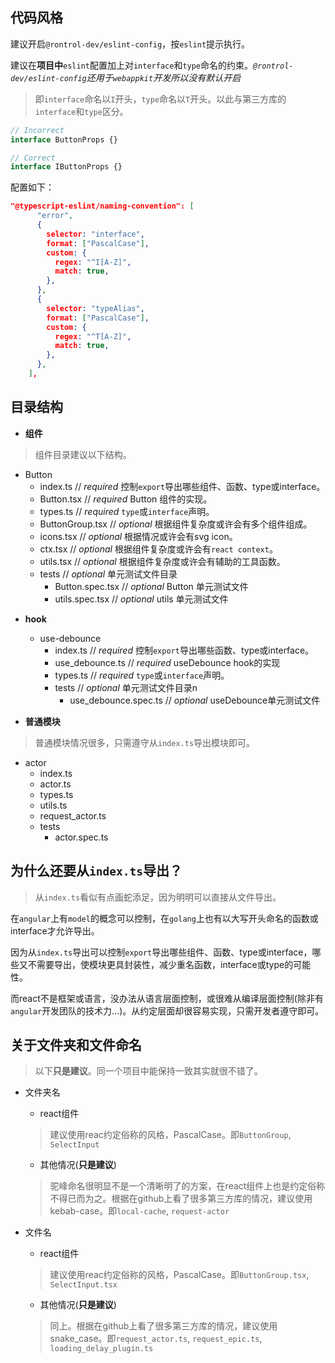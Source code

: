 ## 代码风格
建议开启`@rontrol-dev/eslint-config`，按`eslint`提示执行。

建议在**项目中**`eslint`配置加上对`interface`和`type`命名的约束。*`@rontrol-dev/eslint-config`还用于`webappkit`开发所以没有默认开启*
>即`interface`命名以`I`开头，`type`命名以`T`开头。以此与第三方库的`interface`和`type`区分。
```typescript
// Incorrect
interface ButtonProps {}

// Correct
interface IButtonProps {}
```

配置如下：
```json
"@typescript-eslint/naming-convention": [
      "error",
      {
        selector: "interface",
        format: ["PascalCase"],
        custom: {
          regex: "^I[A-Z]",
          match: true,
        },
      },
      {
        selector: "typeAlias",
        format: ["PascalCase"],
        custom: {
          regex: "^T[A-Z]",
          match: true,
        },
      },
    ],
```

## 目录结构

* **组件**
>组件目录建议以下结构。

  - Button
    - index.ts        // *required* 控制`export`导出哪些组件、函数、type或interface。
    - Button.tsx      // *required* Button 组件的实现。
    - types.ts        // *required* `type`或`interface`声明。
    - ButtonGroup.tsx // *optional* 根据组件复杂度或许会有多个组件组成。
    - icons.tsx       // *optional* 根据情况或许会有svg icon。
    - ctx.tsx         // *optional* 根据组件复杂度或许会有`react context`。
    - utils.tsx       // *optional* 根据组件复杂度或许会有辅助的工具函数。
    - tests           // *optional* 单元测试文件目录
      - Button.spec.tsx  // *optional* Button 单元测试文件
      - utils.spec.tsx   // *optional* utils 单元测试文件
      
* **hook**
  - use-debounce
    - index.ts        // *required* 控制`export`导出哪些函数、type或interface。
    - use_debounce.ts // *required* useDebounce hook的实现
    - types.ts        // *required* `type`或`interface`声明。
    - tests           // *optional* 单元测试文件目录n
      - use_debounce.spec.ts // *optional* useDebounce单元测试文件

* **普通模块**
>普通模块情况很多，只需遵守从`index.ts`导出模块即可。
   - actor
     - index.ts
     - actor.ts
     - types.ts
     - utils.ts
     - request_actor.ts
     - tests
       - actor.spec.ts

## 为什么还要从`index.ts`导出？
> 从`index.ts`看似有点画蛇添足，因为明明可以直接从文件导出。

在`angular`上有`model`的概念可以控制，在`golang`上也有以大写开头命名的函数或interface才允许导出。

因为从`index.ts`导出可以控制`export`导出哪些组件、函数、type或interface，哪些又不需要导出，使模块更具封装性，减少重名函数，interface或type的可能性。

而react不是框架或语言，没办法从语言层面控制，或很难从编译层面控制(除非有`angular`开发团队的技术力...)。从约定层面却很容易实现，只需开发者遵守即可。

## 关于文件夹和文件命名
>以下**只是建议**。同一个项目中能保持一致其实就很不错了。

* 文件夹名
  - react组件
  >建议使用reac约定俗称的风格，PascalCase。即`ButtonGroup`, `SelectInput`
  - 其他情况(**只是建议**)
  >驼峰命名很明显不是一个清晰明了的方案，在react组件上也是约定俗称不得已而为之。根据在github上看了很多第三方库的情况，建议使用kebab-case。即`local-cache`, `request-actor`

* 文件名
  - react组件
  >建议使用reac约定俗称的风格，PascalCase。即`ButtonGroup.tsx`, `SelectInput.tsx`
  - 其他情况(**只是建议**)
  >同上。根据在github上看了很多第三方库的情况，建议使用snake_case。即`request_actor.ts`, `request_epic.ts`, `loading_delay_plugin.ts`
